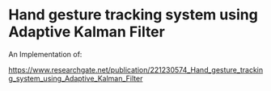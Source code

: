 # Hand gesture tracking system using Adaptive Kalman Filter

An Implementation of:

https://www.researchgate.net/publication/221230574_Hand_gesture_tracking_system_using_Adaptive_Kalman_Filter
